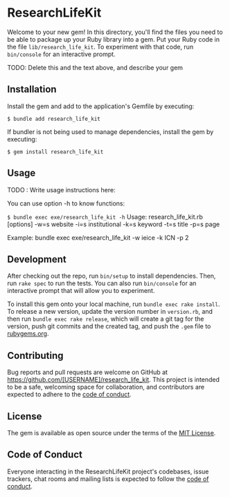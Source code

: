 # ResearchLifeKit

Welcome to your new gem! In this directory, you'll find the files you need to be able to package up your Ruby library into a gem. Put your Ruby code in the file `lib/research_life_kit`. To experiment with that code, run `bin/console` for an interactive prompt.

TODO: Delete this and the text above, and describe your gem

## Installation

Install the gem and add to the application's Gemfile by executing:

    $ bundle add research_life_kit

If bundler is not being used to manage dependencies, install the gem by executing:

    $ gem install research_life_kit

## Usage

TODO : Write usage instructions here:

You can use option -h to know functions:

  `$ bundle exec exe/research_life_kit -h`
Usage: research_life_kit.rb [options]
    -w=s                             website
    -i=s                             institutional
    -k=s                             keyword
    -t=s                             title
    -p=s                             page

Example:
bundle exec exe/research_life_kit -w ieice -k ICN -p 2



## Development

After checking out the repo, run `bin/setup` to install dependencies. Then, run `rake spec` to run the tests. You can also run `bin/console` for an interactive prompt that will allow you to experiment.

To install this gem onto your local machine, run `bundle exec rake install`. To release a new version, update the version number in `version.rb`, and then run `bundle exec rake release`, which will create a git tag for the version, push git commits and the created tag, and push the `.gem` file to [rubygems.org](https://rubygems.org).

## Contributing

Bug reports and pull requests are welcome on GitHub at https://github.com/[USERNAME]/research_life_kit. This project is intended to be a safe, welcoming space for collaboration, and contributors are expected to adhere to the [code of conduct](https://github.com/[USERNAME]/research_life_kit/blob/master/CODE_OF_CONDUCT.md).

## License

The gem is available as open source under the terms of the [MIT License](https://opensource.org/licenses/MIT).

## Code of Conduct

Everyone interacting in the ResearchLifeKit project's codebases, issue trackers, chat rooms and mailing lists is expected to follow the [code of conduct](https://github.com/[USERNAME]/research_life_kit/blob/master/CODE_OF_CONDUCT.md).
